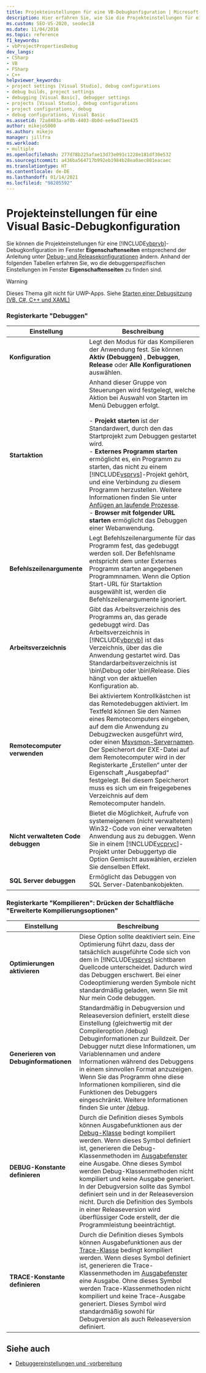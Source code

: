 ```yaml
---
title: Projekteinstellungen für eine VB-Debugkonfiguration | Microsoft-Dokumentation
description: Hier erfahren Sie, wie Sie die Projekteinstellungen für eine Visual Basic-Debugkonfiguration im Fenster „Eigenschaftenseiten“ von Visual Studio ändern.
ms.custom: SEO-VS-2020, seodec18
ms.date: 11/04/2016
ms.topic: reference
f1_keywords:
- vbProjectPropertiesDebug
dev_langs:
- CSharp
- VB
- FSharp
- C++
helpviewer_keywords:
- project settings [Visual Studio], debug configurations
- debug builds, project settings
- debugging [Visual Basic], debugger settings
- projects [Visual Studio], debug configurations
- project configurations, debug
- debug configurations, Visual Basic
ms.assetid: 72a8483a-af0b-4403-8b0d-ee9ad71ee435
author: mikejo5000
ms.author: mikejo
manager: jillfra
ms.workload:
- multiple
ms.openlocfilehash: 277d78b225afae13d73e091c1228e181df30e532
ms.sourcegitcommit: a436ba564717b992eb1984b28ea0aec801eacaec
ms.translationtype: HT
ms.contentlocale: de-DE
ms.lasthandoff: 01/14/2021
ms.locfileid: "98205592"
---
```

# <a name="project-settings-for-a-visual-basic-debug-configuration"></a>Projekteinstellungen für eine Visual Basic-Debugkonfiguration
Sie können die Projekteinstellungen für eine [!INCLUDE[vbprvb](../code-quality/includes/vbprvb_md.md)]-Debugkonfiguration im Fenster **Eigenschaftenseiten** entsprechend der Anleitung unter [Debug- und Releasekonfigurationen](../debugger/how-to-set-debug-and-release-configurations.md) ändern. Anhand der folgenden Tabellen erfahren Sie, wo die debuggerspezifischen Einstellungen im Fenster **Eigenschaftenseiten** zu finden sind.

> [!WARNING]
> Dieses Thema gilt nicht für UWP-Apps. Siehe [Starten einer Debugsitzung (VB, C#, C++ und XAML)](../debugger/start-a-debugging-session-for-a-store-app-in-visual-studio-vb-csharp-cpp-and-xaml.md)

### <a name="debug-tab"></a>Registerkarte "Debuggen"

| Einstellung | Beschreibung |
|------------------------------| - |
| **Konfiguration** | Legt den Modus für das Kompilieren der Anwendung fest. Sie können **Aktiv (Debuggen)** , **Debuggen**, **Release** oder **Alle Konfigurationen** auswählen. |
| **Startaktion** | Anhand dieser Gruppe von Steuerungen wird festgelegt, welche Aktion bei Auswahl von Starten im Menü Debuggen erfolgt.<br /><br /> -   **Projekt starten** ist der Standardwert, durch den das Startprojekt zum Debuggen gestartet wird. <br />-   **Externes Programm starten** ermöglicht es, ein Programm zu starten, das nicht zu einem [!INCLUDE[vsprvs](../code-quality/includes/vsprvs_md.md)]-Projekt gehört, und eine Verbindung zu diesem Programm herzustellen. Weitere Informationen finden Sie unter [Anfügen an laufende Prozesse](../debugger/attach-to-running-processes-with-the-visual-studio-debugger.md).<br />-   **Browser mit folgender URL starten** ermöglicht das Debuggen einer Webanwendung. |
| **Befehlszeilenargumente** | Legt Befehlszeilenargumente für das Programm fest, das gedebuggt werden soll. Der Befehlsname entspricht dem unter Externes Programm starten angegebenen Programmnamen. Wenn die Option Start-URL für Startaktion ausgewählt ist, werden die Befehlszeilenargumente ignoriert. |
| **Arbeitsverzeichnis** | Gibt das Arbeitsverzeichnis des Programms an, das gerade gedebuggt wird. Das Arbeitsverzeichnis in [!INCLUDE[vbprvb](../code-quality/includes/vbprvb_md.md)] ist das Verzeichnis, über das die Anwendung gestartet wird. Das Standardarbeitsverzeichnis ist \bin\Debug oder \bin\Release. Dies hängt von der aktuellen Konfiguration ab. |
| **Remotecomputer verwenden** | Bei aktiviertem Kontrollkästchen ist das Remotedebuggen aktiviert. Im Textfeld können Sie den Namen eines Remotecomputers eingeben, auf dem die Anwendung zu Debugzwecken ausgeführt wird, oder einen [Msvsmon-Servernamen](../debugger/remote-debugging.md). Der Speicherort der EXE-Datei auf dem Remotecomputer wird in der Registerkarte „Erstellen“ unter der Eigenschaft „Ausgabepfad“ festgelegt. Bei diesem Speicherort muss es sich um ein freigegebenes Verzeichnis auf dem Remotecomputer handeln. |
| **Nicht verwalteten Code debuggen** | Bietet die Möglichkeit, Aufrufe von systemeigenem (nicht verwaltetem) Win32-Code von einer verwalteten Anwendung aus zu debuggen. Wenn Sie in einem [!INCLUDE[vcprvc](../code-quality/includes/vcprvc_md.md)]-Projekt unter Debuggertyp die Option Gemischt auswählen, erzielen Sie denselben Effekt. |
| **SQL Server debuggen** | Ermöglicht das Debuggen von SQL Server-Datenbankobjekten. |

### <a name="compile-tab-press-advanced-compile-options-button"></a>Registerkarte "Kompilieren": Drücken der Schaltfläche "Erweiterte Kompilierungsoptionen"

| Einstellung | Beschreibung |
|---------------------------| - |
| **Optimierungen aktivieren** | Diese Option sollte deaktiviert sein. Eine Optimierung führt dazu, dass der tatsächlich ausgeführte Code sich von dem in [!INCLUDE[vsprvs](../code-quality/includes/vsprvs_md.md)] sichtbaren Quellcode unterscheidet. Dadurch wird das Debuggen erschwert. Bei einer Codeoptimierung werden Symbole nicht standardmäßig geladen, wenn Sie mit Nur mein Code debuggen. |
| **Generieren von Debuginformationen** | Standardmäßig in Debugversion und Releaseversion definiert, erstellt diese Einstellung (gleichwertig mit der Compileroption /debug) Debuginformationen zur Buildzeit. Der Debugger nutzt diese Informationen, um Variablennamen und andere Informationen während des Debuggens in einem sinnvollen Format anzuzeigen. Wenn Sie das Programm ohne diese Informationen kompilieren, sind die Funktionen des Debuggers eingeschränkt. Weitere Informationen finden Sie unter [/debug](/dotnet/visual-basic/reference/command-line-compiler/debug). |
| **DEBUG-Konstante definieren** | Durch die Definition dieses Symbols können Ausgabefunktionen aus der [Debug-Klasse](/dotnet/api/system.diagnostics.debug) bedingt kompiliert werden. Wenn dieses Symbol definiert ist, generieren die Debug-Klassenmethoden im [Ausgabefenster](../ide/reference/output-window.md) eine Ausgabe. Ohne dieses Symbol werden Debug-Klassenmethoden nicht kompiliert und keine Ausgabe generiert. In der Debugversion sollte das Symbol definiert sein und in der Releaseversion nicht. Durch die Definition des Symbols in einer Releaseversion wird überflüssiger Code erstellt, der die Programmleistung beeinträchtigt. |
| **TRACE-Konstante definieren** | Durch die Definition dieses Symbols können Ausgabefunktionen aus der [Trace-Klasse](/dotnet/api/system.diagnostics.trace) bedingt kompiliert werden. Wenn dieses Symbol definiert ist, generieren die Trace-Klassenmethoden im [Ausgabefenster](../ide/reference/output-window.md) eine Ausgabe. Ohne dieses Symbol werden Trace-Klassenmethoden nicht kompiliert und keine Trace-Ausgabe generiert. Dieses Symbol wird standardmäßig sowohl für Debugversion als auch Releaseversion definiert. |

## <a name="see-also"></a>Siehe auch
- [Debuggereinstellungen und -vorbereitung](../debugger/debugger-settings-and-preparation.md)